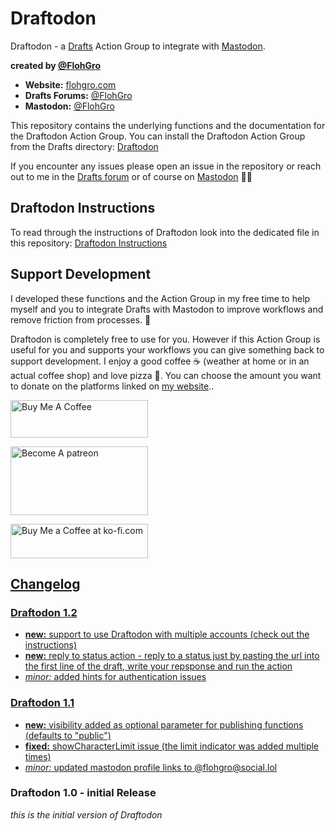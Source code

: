 # Draftodon

Draftodon - a [Drafts](https://getdrafts.com) Action Group to integrate with [Mastodon](https://joinmastodon.org).

**created by [@FlohGro](https://social.lol/@flohgro)**

- **Website:** [flohgro.com](https://flohgro.com)  
- **Drafts Forums:** [@FlohGro](https://forums.getdrafts.com/u/flohgro/summary)
- **Mastodon:** [@FlohGro](https://social.lol/@flohgro)

This repository contains the underlying functions and the documentation for the Draftodon Action Group.
You can install the Draftodon Action Group from the Drafts directory: [Draftodon](https://directory.getdrafts.com/g/2GL)

If you encounter any issues please open an issue in the repository or reach out to me in the [Drafts forum](https://forums.getdrafts.com/t/draftodon-a-drafts-action-group-for-mastodon/13962) or of course on [Mastodon](https://social.lol/@flohgro) ✌🏽

## Draftodon Instructions

To read through the instructions of Draftodon look into the dedicated file in this repository: [Draftodon Instructions](https://github.com/FlohGro-dev/Draftodon/blob/main/Draftodon%20Instructions.md)

## Support Development

I developed these functions and the Action Group in my free time to help myself and you to integrate Drafts with Mastodon to improve workflows and remove friction from processes. 🚀

Draftodon is completely free to use for you. However if this Action Group is useful for you and supports your workflows you can give something back to support development.
I enjoy a good coffee ☕️ (weather at home or in an actual coffee shop) and love pizza 🍕.
You can choose the amount you want to donate on the platforms linked on [my website](https://flohgro.com/donate/)..

<a href="https://www.buymeacoffee.com/flohgro" target="_blank"><img src="https://cdn.buymeacoffee.com/buttons/v2/default-blue.png" alt="Buy Me A Coffee" style="height: 60px !important;width: 220px !important;" ></a>

<a href="https://www.patreon.com/flohgro" target="_blank"><img src="https://user-images.githubusercontent.com/13785667/162812708-55b96cdc-8c32-4433-a340-6dd4c1f7326d.jpg" alt="Become A patreon" style="height: 110px !important;width: 220px !important;" ></a>

<a href='https://ko-fi.com/flohgro' target='_blank'><img height='35' style='border:0px;height:55px;width:220px' src='https://az743702.vo.msecnd.net/cdn/kofi1.png?v=0' border='0' alt='Buy Me a Coffee at ko-fi.com' />

## Changelog

### Draftodon 1.2

- **new:** support to use Draftodon with multiple accounts (check out the instructions)
- **new:** reply to status action - reply to a status just by pasting the url into the first line of the draft, write your repsponse and run the action
- *minor:* added hints for authentication issues

### Draftodon 1.1

- **new:** visibility added as optional parameter for publishing functions (defaults to "public")
- **fixed:** showCharacterLimit issue (the limit indicator was added multiple times)
- *minor:* updated mastodon profile links to @flohgro@social.lol

### Draftodon 1.0 - initial Release

*this is the initial version of Draftodon*
